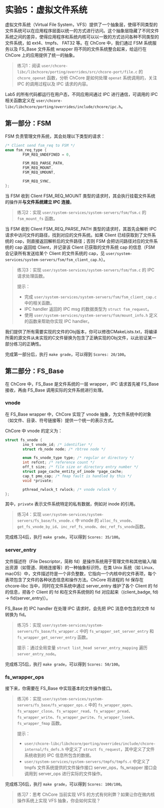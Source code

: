 # 实验5：虚拟文件系统

虚拟文件系统（Virtual File System，VFS）提供了一个抽象层，使得不同类型的文件系统可以在应用程序层面以统一的方式进行访问。这个抽象层隐藏了不同文件系统之间的差异，使得应用程序和系统内核可以以一致的方式访问各种不同类型的文件系统，如 ext4、tmpfs、 FAT32 等。在 ChCore 中，我们通过 FSM 系统服务以及 FS_Base 文件系统 wrapper 将不同的文件系统整合起来，给运行在 ChCore 上的应用提供了统一的抽象。

> 练习1：阅读 `user/chcore-libc/libchcore/porting/overrides/src/chcore-port/file.c` 的 `chcore_openat` 函数，分析 ChCore 是如何处理 `openat` 系统调用的，关注 IPC 的调用过程以及 IPC 请求的内容。

Lab5 的所有代码都运行在用户态，不同应用间通过 IPC 进行通信，可调用的 IPC 相关函数定义在 `user/chcore-libc/libchcore/porting/overrides/include/chcore/ipc.h`。

## 第一部分：FSM

FSM 负责管理文件系统，其会处理以下类型的请求：

```C
/* Client send fsm_req to FSM */
enum fsm_req_type {
        FSM_REQ_UNDEFINED = 0,

        FSM_REQ_PARSE_PATH,
        FSM_REQ_MOUNT,
        FSM_REQ_UMOUNT,

        FSM_REQ_SYNC,
};
```

当 FSM 收到 Client FSM_REQ_MOUNT 类型的请求时，其会执行挂载文件系统的操作并**与文件系统建立 IPC 连接**。

> 练习2：实现 `user/system-services/system-servers/fsm/fsm.c` 的 `fsm_mount_fs` 函数。

当 FSM 收到 Client FSM_REQ_PARSE_PATH 类型的请求时，其首先会解析 IPC 请求中访问文件的路径，找到对应的文件系统。如果 Client 已经获取到了文件系统的 cap，则直接返回解析后的文件路径；否则 FSM 会把访问路径对应的文件系统的 cap 返回给 Client，并记录该 Client 已获取的文件系统 cap 的信息（FSM 会记录所有发送给某个 Client 的文件系统的 cap，见 `user/system-services/system-servers/fsm/fsm_client_cap.h`）。

> 练习3：实现 `user/system-services/system-servers/fsm/fsm.c` 的 IPC 请求处理函数。
> 
> 提示：
>   * 完成 `user/system-services/system-servers/fsm/fsm_client_cap.c` 中的相关函数。
>   * IPC handler 返回的 IPC msg 的数据类型为 `struct fsm_request`。
>   * 使用 `user/system-services/system-servers/fsm/mount_info.h` 定义的函数来帮助你实现 IPC handler。

我们提供了所有需要实现的文件的Obj版本，你可以修改CMakeLists.txt，将编译所需的源文件从未实现的C文件替换为包含了正确实现的Obj文件，以此验证某一部分练习的正确性。

完成第一部分后，执行 `make grade`，可以得到 `Scores: 20/100`。

## 第二部分：FS_Base

在 ChCore 中，FS_Base 是文件系统的一层 wrapper，IPC 请求首先被 FS_Base 接收，再由 FS_Base 调用实际的文件系统进行处理。

### vnode

在 FS_Base wrapper 中，ChCore 实现了 vnode 抽象，为文件系统中的对象（如文件、目录、符号链接等）提供一个统一的表示方式。

ChCore 中 vnode 的定义为：
```C
struct fs_vnode {
        ino_t vnode_id; /* identifier */
        struct rb_node node; /* rbtree node */

        enum fs_vnode_type type; /* regular or directory */
        int refcnt; /* reference count */
        off_t size; /* file size or directory entry number */
        struct page_cache_entity_of_inode *page_cache;
        cap_t pmo_cap; /* fmap fault is handled by this */
        void *private;

        pthread_rwlock_t rwlock; /* vnode rwlock */
};
```

其中，`private` 表示文件系统特定的私有数据，例如对 inode 的引用。

> 练习4：实现 `user/system-services/system-servers/fs_base/fs_vnode.c` 中 vnode 的 `alloc_fs_vnode`、`get_fs_vnode_by_id`、`inc_ref_fs_vnode`、`dec_ref_fs_vnode`函数。

完成练习4后，执行 `make grade`，可以得到 `Scores: 35/100`。

### server_entry

文件描述符（File Descriptor，简称 fd）是操作系统用于管理文件和其他输入/输出资源（如管道、网络连接等）的一种抽象标识符。在类 Unix 系统（如 Linux、macOS）中，文件描述符是一个非负整数，它指向一个内核中的文件表项，每个表项包含了文件的各种状态信息和操作方法。ChCore 将进程的 fd 保存在 chcore-libc 当中，同时在文件系统中通过 server_entry 维护了各个 Client 的 fd 的信息，把各个 Client 的 fd 和在文件系统侧的 fid 对应起来（(client_badge, fd) -> fid(server_entry)）。

 FS_Base 的 IPC handler 在处理 IPC 请求时，会先把 IPC 消息中包含的文件 fd 转换为 fid。

> 练习5：实现 `user/system-services/system-servers/fs_base/fs_wrapper.c` 中的 `fs_wrapper_set_server_entry` 和 `fs_wrapper_get_server_entry` 函数。
>
> 提示：通过全局变量 `struct list_head server_entry_mapping` 遍历 `server_entry_node`。

完成练习5后，执行 `make grade`，可以得到 `Scores: 50/100`。

### fs_wrapper_ops

接下来，你需要在 FS_Base 中实现基本的文件操作接口。

> 练习6：实现 `user/system-services/system-servers/fs_base/fs_wrapper_ops.c` 中的 `fs_wrapper_open`、`fs_wrapper_close`、`fs_wrapper_read`、`fs_wrapper_pread`、`fs_wrapper_write`、`fs_wrapper_pwrite`、`fs_wrapper_lseek`、`fs_wrapper_fmap` 函数。
>
> 提示：
>   * `user/chcore-libc/libchcore/porting/overrides/include/chcore-internal/fs_defs.h` 中定义了 `struct fs_request`，其中定义了文件系统收到的 IPC 信息所包含的数据。
>   * `user/system-services/system-servers/tmpfs/tmpfs.c` 中定义了 tmpfs 文件系统提供的文件操作接口 server_ops，fs_wrapper 接口会调用到 server_ops 进行实际的文件操作。

完成练习6后，执行 `make grade`，可以得到 `Scores: 100/100`。

> 练习7：思考 ChCore 当前实现 VFS 的方式有何利弊？如果让你在微内核操作系统上实现 VFS 抽象，你会如何实现？